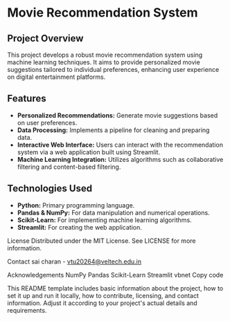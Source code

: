 # Movie Recommendation System

## Project Overview
This project develops a robust movie recommendation system using machine learning techniques. It aims to provide personalized movie suggestions tailored to individual preferences, enhancing user experience on digital entertainment platforms.

## Features
- **Personalized Recommendations:** Generate movie suggestions based on user preferences.
- **Data Processing:** Implements a pipeline for cleaning and preparing data.
- **Interactive Web Interface:** Users can interact with the recommendation system via a web application built using Streamlit.
- **Machine Learning Integration:** Utilizes algorithms such as collaborative filtering and content-based filtering.

## Technologies Used
- **Python:** Primary programming language.
- **Pandas & NumPy:** For data manipulation and numerical operations.
- **Scikit-Learn:** For implementing machine learning algorithms.
- **Streamlit:** For creating the web application.

License
Distributed under the MIT License. See LICENSE for more information.

Contact
sai charan - vtu20264@veltech.edu.in

Acknowledgements
NumPy
Pandas
Scikit-Learn
Streamlit
vbnet
Copy code


This README template includes basic information about the project, how to set it up and run it locally, how to contribute, licensing, and contact information. Adjust it according to your project's actual details and requirements.


